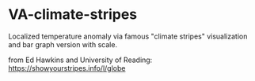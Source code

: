 # VA-climate-stripes

Localized temperature anomaly via famous "climate stripes" visualization and bar graph version with scale. 

from Ed Hawkins and University of Reading: https://showyourstripes.info/l/globe
